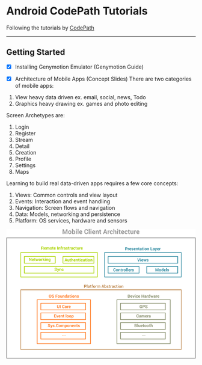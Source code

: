 # Android CodePath Tutorials
Following the tutorials by [CodePath](https://github.com/codepath/android_guides/wiki)

--- 

## Getting Started

- [x] Installing Genymotion Emulator (Genymotion Guide)

- [x] Architecture of Mobile Apps (Concept Slides)
There are two categories of mobile apps:
1. View heavy data driven
ex. email, social, news, Todo
2. Graphics heavy drawing
ex. games and photo editing

Screen Archetypes are:
1. Login
2. Register
3. Stream
4. Detail
5. Creation
6. Profile
7. Settings
8. Maps

Learning to build real data-driven apps requires a few core concepts: 
1. Views: Common controls and view layout
2. Events: Interaction and event handling
3. Navigation: Screen flows and navigation
4. Data: Models, networking and persistence
5. Platform: OS services, hardware and sensors

![alt text](https://github.com/xMansour/Android-CodePath-Tutorials/blob/master/Images/Getting%20Started/mobile%20client%20arch.png "Mobile Client Architecture")






